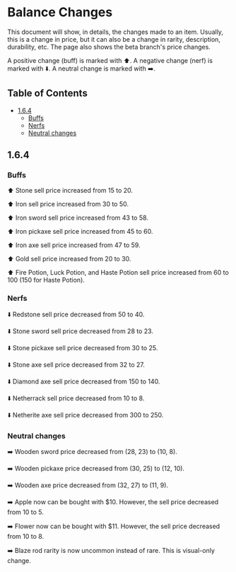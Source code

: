 <!-- omit in toc -->
# Balance Changes

This document will show, in details, the changes made to an item. Usually, this is a change in price, but it can also be a change in rarity, description, durability, etc. The page also shows the beta branch's price changes.

A positive change (buff) is marked with :arrow_up:. A negative change (nerf) is marked with :arrow_down:. A neutral change is marked with :arrow_right:.

<!-- omit in toc -->
## Table of Contents
- [1.6.4](#164)
    - [Buffs](#buffs)
    - [Nerfs](#nerfs)
    - [Neutral changes](#neutral-changes)

## 1.6.4

### Buffs

:arrow_up: Stone sell price increased from 15 to 20.

:arrow_up: Iron sell price increased from 30 to 50.

:arrow_up: Iron sword sell price increased from 43 to 58.

:arrow_up: Iron pickaxe sell price increased from 45 to 60.

:arrow_up: Iron axe sell price increased from 47 to 59.

:arrow_up: Gold sell price increased from 20 to 30.

:arrow_up: Fire Potion, Luck Potion, and Haste Potion sell price increased from 60 to 100 (150 for Haste Potion).

### Nerfs

:arrow_down: Redstone sell price decreased from 50 to 40.

:arrow_down: Stone sword sell price decreased from 28 to 23.

:arrow_down: Stone pickaxe sell price decreased from 30 to 25.

:arrow_down: Stone axe sell price decreased from 32 to 27.

:arrow_down: Diamond axe sell price decreased from 150 to 140.

:arrow_down: Netherrack sell price decreased from 10 to 8.

:arrow_down: Netherite axe sell price decreased from 300 to 250.

### Neutral changes

:arrow_right: Wooden sword price decreased from (28, 23) to (10, 8).

:arrow_right: Wooden pickaxe price decreased from (30, 25) to (12, 10).

:arrow_right: Wooden axe price decreased from (32, 27) to (11, 9).

:arrow_right: Apple now can be bought with $10. However, the sell price decreased from 10 to 5.

:arrow_right: Flower now can be bought with $11. However, the sell price decreased from 10 to 8.

:arrow_right: Blaze rod rarity is now uncommon instead of rare. This is visual-only change.
